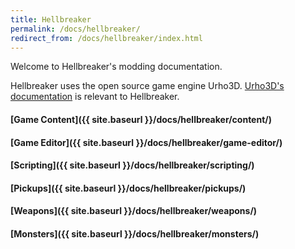 ```yaml
---
title: Hellbreaker
permalink: /docs/hellbreaker/
redirect_from: /docs/hellbreaker/index.html
---
```


Welcome to Hellbreaker's modding documentation.

Hellbreaker uses the open source game engine Urho3D.
[Urho3D's documentation](https://urho3d.github.io/documentation/HEAD/index.html) is relevant to Hellbreaker.

#### [Game Content]({{ site.baseurl }}/docs/hellbreaker/content/)
#### [Game Editor]({{ site.baseurl }}/docs/hellbreaker/game-editor/)
#### [Scripting]({{ site.baseurl }}/docs/hellbreaker/scripting/)
#### [Pickups]({{ site.baseurl }}/docs/hellbreaker/pickups/)
#### [Weapons]({{ site.baseurl }}/docs/hellbreaker/weapons/)
#### [Monsters]({{ site.baseurl }}/docs/hellbreaker/monsters/)